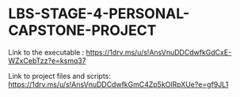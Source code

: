 # LBS-STAGE-4-PERSONAL-CAPSTONE-PROJECT
Link to the executable : https://1drv.ms/u/s!AnsVnuDDCdwfkGdCxE-WZxCebTzz?e=ksmq37

Link to project files and scripts: https://1drv.ms/u/s!AnsVnuDDCdwfkGmC4Zp5kOlRpXUe?e=gf9JL1
